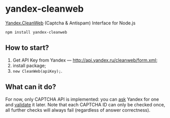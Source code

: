 # yandex-cleanweb

[Yandex.CleanWeb](http://api.yandex.ru/cleanweb/) (Captcha & Antispam) Interface for Node.js

    npm install yandex-cleanweb

## How to start?

1. Get API Key from Yandex — http://api.yandex.ru/cleanweb/form.xml;
2. install package;
3. `new CleanWeb(apiKey);`.

## What can it do?

For now, only CAPTCHA API is implemented: you can [ask](http://api.yandex.ru/cleanweb/doc/dg/concepts/get-captcha.xml) Yandex for one and [validate](http://api.yandex.ru/cleanweb/doc/dg/concepts/check-captcha.xml) it later.
Note that each CAPTCHA ID can only be checked once, all further checks will always fail (regardless of answer correctness).
